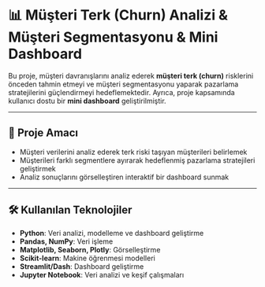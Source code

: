 # 📊 Müşteri Terk (Churn) Analizi & Müşteri Segmentasyonu & Mini Dashboard

Bu proje, müşteri davranışlarını analiz ederek **müşteri terk (churn)** risklerini önceden tahmin etmeyi ve müşteri segmentasyonu yaparak pazarlama stratejilerini güçlendirmeyi hedeflemektedir. Ayrıca, proje kapsamında kullanıcı dostu bir **mini dashboard** geliştirilmiştir.

---

## 🚀 Proje Amacı
- Müşteri verilerini analiz ederek terk riski taşıyan müşterileri belirlemek
- Müşterileri farklı segmentlere ayırarak hedeflenmiş pazarlama stratejileri geliştirmek
- Analiz sonuçlarını görselleştiren interaktif bir dashboard sunmak

---

## 🛠️ Kullanılan Teknolojiler
- **Python**: Veri analizi, modelleme ve dashboard geliştirme
- **Pandas, NumPy**: Veri işleme
- **Matplotlib, Seaborn, Plotly**: Görselleştirme
- **Scikit-learn**: Makine öğrenmesi modelleri
- **Streamlit/Dash**: Dashboard geliştirme
- **Jupyter Notebook**: Veri analizi ve keşif çalışmaları